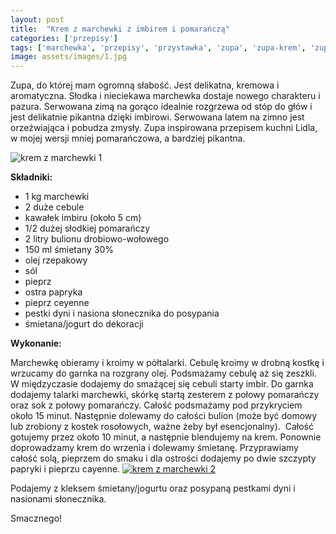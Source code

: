 ```yaml
---
layout: post
title:  "Krem z marchewki z imbirem i pomarańczą"
categories: ['przepisy']
tags: ['marchewka', 'przepisy', 'przystawka', 'zupa', 'zupa-krem', 'zupy']
image: assets/images/1.jpg
---
```

Zupa, do której mam ogromną słabość. Jest delikatna, kremowa i aromatyczna. Słodka i nieciekawa marchewka dostaje nowego charakteru i pazura. Serwowana zimą na gorąco idealnie rozgrzewa od stóp do głów i jest delikatnie pikantna dzięki imbirowi. Serwowana latem na zimno jest orzeźwiająca i pobudza zmysły. Zupa inspirowana przepisem kuchni Lidla, w mojej wersji mniej pomarańczowa, a bardziej pikantna.

![krem z marchewki 1](http://kobieta-ze-smakiem.pl/wp-content/uploads/2015/02/krem-z-marchewki-1-300x222.jpg)

**Składniki:**
* 1 kg marchewki
* 2 duże cebule
* kawałek imbiru (około 5 cm)
* 1/2 dużej słodkiej pomarańczy
* 2 litry bulionu drobiowo-wołowego
* 150 ml śmietany 30%
* olej rzepakowy
* sól
* pieprz
* ostra papryka
* pieprz ceyenne
* pestki dyni i nasiona słonecznika do posypania
* śmietana/jogurt do dekoracji


**Wykonanie:**

Marchewkę obieramy i kroimy w półtalarki. Cebulę kroimy w drobną kostkę i wrzucamy do garnka na rozgrany olej. Podsmażamy cebulę aż się zeszkli. W międzyczasie dodajemy do smażącej się cebuli starty imbir. Do garnka dodajemy talarki marchewki, skórkę startą zesterem z połowy pomarańczy oraz sok z połowy pomarańczy. Całość podsmażamy pod przykryciem około 15 minut. Następnie dolewamy do całości bulion (może być domowy lub zrobiony z kostek rosołowych, ważne żeby był esencjonalny).  Całość gotujemy przez około 10 minut, a następnie blendujemy na krem. Ponownie doprowadzamy krem do wrzenia i dolewamy śmietanę. Przyprawiamy całość solą, pieprzem do smaku i dla ostrości dodajemy po dwie szczypty papryki i pieprzu cayenne.
[![krem z marchewki 2](http://kobieta-ze-smakiem.pl/wp-content/uploads/2015/02/krem-z-marchewki-2-300x223.jpg)](http://kobieta-ze-smakiem.pl/wp-content/uploads/2015/02/krem-z-marchewki-2.jpg)


Podajemy z kleksem śmietany/jogurtu oraz posypaną pestkami dyni i nasionami słonecznika.

Smacznego!
    